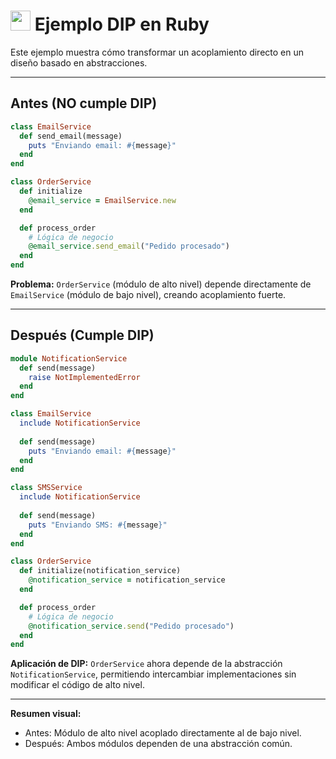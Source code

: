 # <img src="https://cdn.jsdelivr.net/gh/devicons/devicon/icons/ruby/ruby-original.svg" width="32"/> Ejemplo DIP en Ruby

Este ejemplo muestra cómo transformar un acoplamiento directo en un diseño basado en abstracciones.

---

## Antes (NO cumple DIP)
```ruby
class EmailService
  def send_email(message)
    puts "Enviando email: #{message}"
  end
end

class OrderService
  def initialize
    @email_service = EmailService.new
  end

  def process_order
    # Lógica de negocio
    @email_service.send_email("Pedido procesado")
  end
end
```

**Problema:** `OrderService` (módulo de alto nivel) depende directamente de `EmailService` (módulo de bajo nivel), creando acoplamiento fuerte.

---

## Después (Cumple DIP)
```ruby
module NotificationService
  def send(message)
    raise NotImplementedError
  end
end

class EmailService
  include NotificationService
  
  def send(message)
    puts "Enviando email: #{message}"
  end
end

class SMSService
  include NotificationService
  
  def send(message)
    puts "Enviando SMS: #{message}"
  end
end

class OrderService
  def initialize(notification_service)
    @notification_service = notification_service
  end

  def process_order
    # Lógica de negocio
    @notification_service.send("Pedido procesado")
  end
end
```

**Aplicación de DIP:**
`OrderService` ahora depende de la abstracción `NotificationService`, permitiendo intercambiar implementaciones sin modificar el código de alto nivel.

---

**Resumen visual:**
- Antes: Módulo de alto nivel acoplado directamente al de bajo nivel.
- Después: Ambos módulos dependen de una abstracción común.
